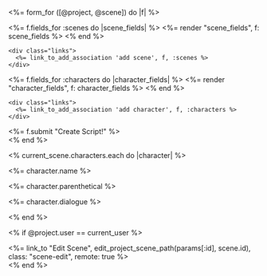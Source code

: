 <%= form_for ([@project, @scene]) do |f| %>
  <div id="scenes">
    <%= f.fields_for :scenes do |scene_fields| %>
      <%= render "scene_fields", f: scene_fields %>
    <% end %>

    <div class="links">
      <%= link_to_add_association 'add scene', f, :scenes %>
    </div>
  </div>

  <div id="characters">
    <%= f.fields_for :characters do |character_fields| %>
      <%= render "character_fields", f: character_fields %>
    <% end %>

    <div class="links">
      <%= link_to_add_association 'add character', f, :characters %>
    </div>
  </div>

  <div class="action">
    <%= f.submit "Create Script!" %>
  </div>
<% end %>


<% current_scene.characters.each do |character| %>
  <p>
    <%= character.name %>
  </p>
  <p>
    <%= character.parenthetical %>
  </p>
  <p>
    <%= character.dialogue %>
  </p>
<% end %>


<% if @project.user == current_user %>
  <div class="edit-scene">
     <%= link_to "Edit Scene", edit_project_scene_path(params[:id], scene.id), class: "scene-edit", remote: true %>
  </div>
<% end %>
